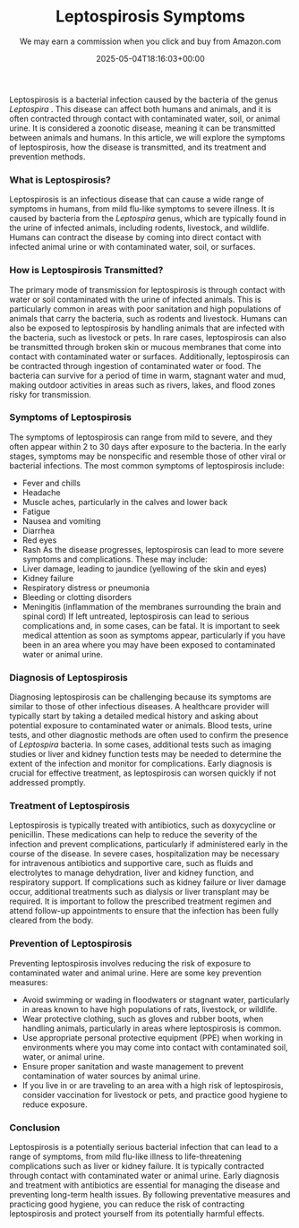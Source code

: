 ﻿---
author: We may earn a commission when you click and buy from Amazon.com
layout: post
title: Leptospirosis Symptoms
date: '2025-05-04T18:16:03+00:00'
categories:
- Guide
tags: []
slug: /leptospirosis-symptoms/
lastmod: 2025-05-07T12:21:28+03:00
---

Leptospirosis is a bacterial infection caused by the bacteria of the genus
*Leptospira*
. This disease can affect both humans and animals, and it is often contracted through contact with contaminated water, soil, or animal urine. It is considered a zoonotic disease, meaning it can be transmitted between animals and humans. In this article, we will explore the symptoms of leptospirosis, how the disease is transmitted, and its treatment and prevention methods.
### What is Leptospirosis?
Leptospirosis is an infectious disease that can cause a wide range of symptoms in humans, from mild flu-like symptoms to severe illness. It is caused by bacteria from the
*Leptospira*
genus, which are typically found in the urine of infected animals, including rodents, livestock, and wildlife. Humans can contract the disease by coming into direct contact with infected animal urine or with contaminated water, soil, or surfaces.
### How is Leptospirosis Transmitted?
The primary mode of transmission for leptospirosis is through contact with water or soil contaminated with the urine of infected animals. This is particularly common in areas with poor sanitation and high populations of animals that carry the bacteria, such as rodents and livestock. Humans can also be exposed to leptospirosis by handling animals that are infected with the bacteria, such as livestock or pets.
In rare cases, leptospirosis can also be transmitted through broken skin or mucous membranes that come into contact with contaminated water or surfaces. Additionally, leptospirosis can be contracted through ingestion of contaminated water or food. The bacteria can survive for a period of time in warm, stagnant water and mud, making outdoor activities in areas such as rivers, lakes, and flood zones risky for transmission.
### Symptoms of Leptospirosis
The symptoms of leptospirosis can range from mild to severe, and they often appear within 2 to 30 days after exposure to the bacteria. In the early stages, symptoms may be nonspecific and resemble those of other viral or bacterial infections. The most common symptoms of leptospirosis include:
- Fever and chills
- Headache
- Muscle aches, particularly in the calves and lower back
- Fatigue
- Nausea and vomiting
- Diarrhea
- Red eyes
- Rash
As the disease progresses, leptospirosis can lead to more severe symptoms and complications. These may include:
- Liver damage, leading to jaundice (yellowing of the skin and eyes)
- Kidney failure
- Respiratory distress or pneumonia
- Bleeding or clotting disorders
- Meningitis (inflammation of the membranes surrounding the brain and spinal cord)
If left untreated, leptospirosis can lead to serious complications and, in some cases, can be fatal. It is important to seek medical attention as soon as symptoms appear, particularly if you have been in an area where you may have been exposed to contaminated water or animal urine.
### Diagnosis of Leptospirosis
Diagnosing leptospirosis can be challenging because its symptoms are similar to those of other infectious diseases. A healthcare provider will typically start by taking a detailed medical history and asking about potential exposure to contaminated water or animals. Blood tests, urine tests, and other diagnostic methods are often used to confirm the presence of
*Leptospira*
bacteria.
In some cases, additional tests such as imaging studies or liver and kidney function tests may be needed to determine the extent of the infection and monitor for complications. Early diagnosis is crucial for effective treatment, as leptospirosis can worsen quickly if not addressed promptly.
### Treatment of Leptospirosis
Leptospirosis is typically treated with antibiotics, such as doxycycline or penicillin. These medications can help to reduce the severity of the infection and prevent complications, particularly if administered early in the course of the disease. In severe cases, hospitalization may be necessary for intravenous antibiotics and supportive care, such as fluids and electrolytes to manage dehydration, liver and kidney function, and respiratory support.
If complications such as kidney failure or liver damage occur, additional treatments such as dialysis or liver transplant may be required. It is important to follow the prescribed treatment regimen and attend follow-up appointments to ensure that the infection has been fully cleared from the body.
### Prevention of Leptospirosis
Preventing leptospirosis involves reducing the risk of exposure to contaminated water and animal urine. Here are some key prevention measures:
- Avoid swimming or wading in floodwaters or stagnant water, particularly in areas known to have high populations of rats, livestock, or wildlife.
- Wear protective clothing, such as gloves and rubber boots, when handling animals, particularly in areas where leptospirosis is common.
- Use appropriate personal protective equipment (PPE) when working in environments where you may come into contact with contaminated soil, water, or animal urine.
- Ensure proper sanitation and waste management to prevent contamination of water sources by animal urine.
- If you live in or are traveling to an area with a high risk of leptospirosis, consider vaccination for livestock or pets, and practice good hygiene to reduce exposure.
### Conclusion
Leptospirosis is a potentially serious bacterial infection that can lead to a range of symptoms, from mild flu-like illness to life-threatening complications such as liver or kidney failure. It is typically contracted through contact with contaminated water or animal urine. Early diagnosis and treatment with antibiotics are essential for managing the disease and preventing long-term health issues. By following preventative measures and practicing good hygiene, you can reduce the risk of contracting leptospirosis and protect yourself from its potentially harmful effects.